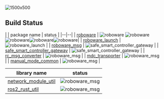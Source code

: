 
![1500x500](https://github.com/hakoroboken/.github/assets/53041471/8f012fff-ff7c-4934-8568-b842dc38c3d8)


## Build Status

|
| package name | status |
|--|--|
| [roboware](https://github.com/hakoroboken/roboware) | ![roboware](https://github.com/hakoroboken/roboware/actions/workflows/main.yml/badge.svg) ![roboware](https://github.com/hakoroboken/roboware/actions/workflows/vcs-import.yml/badge.svg) ![roboware](https://github.com/hakoroboken/roboware/actions/workflows/build.yml/badge.svg)![roboware](https://github.com/hakoroboken/roboware/actions/workflows/make_deb_pkg_thirdparty.yml/badge.svg)![roboware](https://github.com/hakoroboken/roboware/actions/workflows/make_deb_pkg.yml/badge.svg)|
| [roboware_launch](https://github.com/hakoroboken/roboware_launch) | ![roboware_launch](https://github.com/hakoroboken/roboware_launch/actions/workflows/main.yml/badge.svg) |
| [roboware_msg](https://github.com/hakoroboken/safe_smart_controller_gateway) | ![safe_smart_controller_gateway](https://github.com/hakoroboken/safe_smart_controller_gateway/actions/workflows/main.yml/badge.svg) |
| [safe_smart_controller_gateway](https://github.com/hakoroboken/safe_smart_controller_gateway) | ![safe_smart_controller_gateway](https://github.com/hakoroboken/safe_smart_controller_gateway/actions/workflows/main.yml/badge.svg) |
| [rc_msg_converter](https://github.com/hakoroboken/rc_msg_converter) | ![roboware_msg](https://github.com/hakoroboken/rc_msg_converter/actions/workflows/main.yml/badge.svg) |
| [mdc_transporter](https://github.com/hakoroboken/mdc_transporter) | ![roboware_msg](https://github.com/hakoroboken/mdc_transporter/actions/workflows/main.yml/badge.svg) |
| [manual_mode_common](https://github.com/hakoroboken/manual_mode_common) | ![roboware_msg](https://github.com/hakoroboken/manual_mode_common/actions/workflows/main.yml/badge.svg) |

| library name | status |
|--|--|
| [network_module_util](https://github.com/hakoroboken/network_module_util) | ![roboware_msg](https://github.com/hakoroboken/network_module_util/actions/workflows/rust.yml/badge.svg) |
| [ros2_rust_util](https://github.com/TakanoTaiga/ros2_rust_util) | ![roboware_msg](https://github.com/TakanoTaiga/ros2_rust_util/actions/workflows/rust.yml/badge.svg) |
